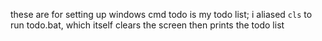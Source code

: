 these are for setting up windows cmd
todo is my todo list; i aliased `cls` to run todo.bat, which itself clears the screen then prints the todo list
